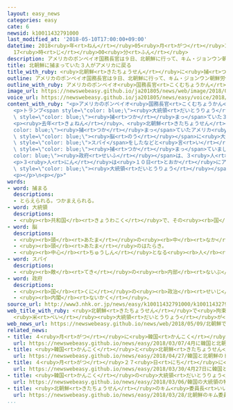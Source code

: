 ```yaml
---
layout: easy_news
categories: easy
cate: 6
newsid: k10011432791000
last_modified_at: '2018-05-10T17:00:00+09:00'
datetime: 2018<ruby>年<rt>ねん</rt></ruby>05<ruby>月<rt>がつ</rt></ruby>10<ruby>日<rt>にち</rt></ruby>
  17<ruby>時<rt>じ</rt></ruby>00<ruby>分<rt>ふん</rt></ruby>
description: アメリカのポンペイオ国務長官は９日、北朝鮮に行って、キム・ジョンウン朝鮮労働党委員長と会いました。
title: 北朝鮮に捕まっていた３人がアメリカに戻る
title_with_ruby: <ruby>北朝鮮<rt>きたちょうせん</rt></ruby>に<ruby>捕<rt>つか</rt></ruby>まっていた３<ruby>人<rt>にん</rt></ruby>がアメリカに<ruby>戻<rt>もど</rt></ruby>る
outline: アメリカのポンペイオ国務長官は９日、北朝鮮に行って、キム・ジョンウン朝鮮労働党委員長と会いました。
outline_with_ruby: アメリカのポンペイオ<ruby>国務長官<rt>こくむちょうかん</rt></ruby>は<ruby>９日<rt>ここのか</rt></ruby>、<ruby>北朝鮮<rt>きたちょうせん</rt></ruby>に<ruby>行<rt>い</rt></ruby>って、キム・ジョンウン<ruby>朝鮮<rt>ちょうせん</rt></ruby><ruby>労働党<rt>ろうどうとう</rt></ruby><ruby>委員長<rt>いいんちょう</rt></ruby>と<ruby>会<rt>あ</rt></ruby>いました。
image_url: https://newswebeasy.github.io/ja201805/news/web/image/2018/05/09/K10011432791_1805092147_1805092148_01_03.jpg
voice_url: https://newswebeasy.github.io/ja201805/news/easy/voice/2018/05/10/k10011432791000.mp4
content_with_ruby: "<p>アメリカのポンペイオ<ruby>国務長官<rt>こくむちょうかん</rt></ruby>は<ruby>９日<rt>ここのか</rt></ruby>、<ruby>北朝鮮<rt>きたちょうせん</rt></ruby>に<ruby>行<rt>い</rt></ruby>って、キム・ジョンウン<ruby>朝鮮<rt>ちょうせん</rt></ruby><ruby>労働党<rt>ろうどうとう</rt></ruby><ruby>委員長<rt>いいんちょう</rt></ruby>と<ruby>会<rt>あ</rt></ruby>いました。</p>\n\
  <p>トランプ<span style=\"color: blue;\"><ruby>大統領<rt>だいとうりょう</rt></ruby></span>は<ruby>９日<rt>ここのか</rt></ruby>の<ruby>夜<rt>よる</rt></ruby>、インターネットのツイッターに「ポンペイオ<ruby>国務長官<rt>こくむちょうかん</rt></ruby>と<ruby>一緒<rt>いっしょ</rt></ruby>に、<ruby>北朝鮮<rt>きたちょうせん</rt></ruby>に<span\
  \ style=\"color: blue;\"><ruby>捕<rt>つか</rt></ruby>まっ</span>ていた３<ruby>人<rt>にん</rt></ruby>のアメリカ<ruby>人<rt>じん</rt></ruby>が<ruby>戻<rt>もど</rt></ruby>ってくる」と<ruby>書<rt>か</rt></ruby>きました。</p>\n\
  <p><ruby>去年<rt>きょねん</rt></ruby>、<ruby>北朝鮮<rt>きたちょうせん</rt></ruby>に<span style=\"\
  color: blue;\"><ruby>捕<rt>つか</rt></ruby>まっ</span>ていたアメリカ<ruby>人<rt>じん</rt></ruby>の<ruby>大学生<rt>だいがくせい</rt></ruby>が、アメリカに<ruby>戻<rt>もど</rt></ruby>ってすぐに<ruby>亡<rt>な</rt></ruby>くなりました。<ruby>大学生<rt>だいがくせい</rt></ruby>は<span\
  \ style=\"color: blue;\"><ruby>脳<rt>のう</rt></ruby></span>に<ruby>大<rt>おお</rt></ruby>きなけがをしていました。ほかにも<span\
  \ style=\"color: blue;\">スパイ</span>をしたなどと<ruby>言<rt>い</rt></ruby>われた３<ruby>人<rt>にん</rt></ruby>のアメリカ<ruby>人<rt>じん</rt></ruby>が<ruby>北朝鮮<rt>きたちょうせん</rt></ruby>に<span\
  \ style=\"color: blue;\"><ruby>捕<rt>つか</rt></ruby>まっ</span>ていました。アメリカ<span style=\"\
  color: blue;\"><ruby>政府<rt>せいふ</rt></ruby></span>は、３<ruby>人<rt>にん</rt></ruby>を<ruby>返<rt>かえ</rt></ruby>すように<ruby>北朝鮮<rt>きたちょうせん</rt></ruby>に<ruby>強<rt>つよ</rt></ruby>く<ruby>言<rt>い</rt></ruby>っていました。</p>\n\
  <p>３<ruby>人<rt>にん</rt></ruby>は<ruby>１０日<rt>とおか</rt></ruby>にアメリカに<ruby>着<rt>つ</rt></ruby>いて、トランプ<span\
  \ style=\"color: blue;\"><ruby>大統領<rt>だいとうりょう</rt></ruby></span>が<ruby>迎<rt>むか</rt></ruby>えました。</p>\n\
  <p></p>\n<p></p>"
words:
- word: 捕まる
  descriptions:
  - とらえられる。つかまえられる。
- word: 大統領
  descriptions:
  - <ruby><rb>共和国</rb><rt>きょうわこく</rt></ruby>で、その<ruby><rb>国</rb><rt>くに</rt></ruby>を<ruby><rb>代表</rb><rt>だいひょう</rt></ruby>する<ruby><rb>人</rb><rt>ひと</rt></ruby>。
- word: 脳
  descriptions:
  - <ruby><rb>頭</rb><rt>あたま</rt></ruby>の<ruby><rb>中</rb><rt>なか</rt></ruby>にあって、<ruby><rb>考</rb><rt>かんが</rt></ruby>えたり<ruby><rb>体</rb><rt>からだ</rt></ruby>を<ruby><rb>動</rb><rt>うご</rt></ruby>かしたりするはたらきを<ruby><rb>受</rb><rt>う</rt></ruby>け<ruby><rb>持</rb><rt>も</rt></ruby>つところ。
  - <ruby><rb>頭</rb><rt>あたま</rt></ruby>のはたらき。
  - <ruby><rb>中心</rb><rt>ちゅうしん</rt></ruby>となる<ruby><rb>人</rb><rt>ひと</rt></ruby>。
- word: スパイ
  descriptions:
  - <ruby><rb>敵</rb><rt>てき</rt></ruby>の<ruby><rb>内部</rb><rt>ないぶ</rt></ruby>に<ruby><rb>入</rb><rt>はい</rt></ruby>って、<ruby><rb>秘密</rb><rt>ひみつ</rt></ruby>をさぐること。また、その<ruby><rb>人</rb><rt>ひと</rt></ruby>。
- word: 政府
  descriptions:
  - <ruby><rb>国</rb><rt>くに</rt></ruby>の<ruby><rb>政治</rb><rt>せいじ</rt></ruby>を<ruby><rb>行</rb><rt>おこな</rt></ruby>うところ。
  - <ruby><rb>内閣</rb><rt>ないかく</rt></ruby>。
source_url: http://www3.nhk.or.jp/news/easy/k10011432791000/k10011432791000.html
web_title_with_ruby: <ruby>北朝鮮<rt>きたちょうせん</rt></ruby>で<ruby>拘束<rt>こうそく</rt></ruby>の<ruby>アメリカ<rt>あめりか</rt></ruby><ruby>人<rt>じん</rt></ruby>３<ruby>人<rt>にん</rt></ruby><ruby>解放<rt>かいほう</rt></ruby>
  <ruby>米<rt>べい</rt></ruby><ruby>大統領<rt>だいとうりょう</rt></ruby>が<ruby>明<rt>あき</rt></ruby>らかに
web_news_url: https://newswebeasy.github.io/news/web/2018/05/09/北朝鮮で拘束のアメリカ人3人解放-米大統領が明らかに
related_news:
- title: ４<ruby>月<rt>がつ</rt></ruby>に<ruby>韓国<rt>かんこく</rt></ruby>と<ruby>北朝鮮<rt>きたちょうせん</rt></ruby>のトップが<ruby>会<rt>あ</rt></ruby>って<ruby>話<rt>はなし</rt></ruby>をすることが<ruby>決<rt>き</rt></ruby>まる
  url: https://newswebeasy.github.io/news/easy/2018/03/07/4月に韓国と北朝鮮のトップが会って話をすることが決まる
- title: <ruby>韓国<rt>かんこく</rt></ruby>と<ruby>北朝鮮<rt>きたちょうせん</rt></ruby>のトップが<ruby>笑顔<rt>えがお</rt></ruby>で<ruby>握手<rt>あくしゅ</rt></ruby>をする
  url: https://newswebeasy.github.io/news/easy/2018/04/27/韓国と北朝鮮のトップが笑顔で握手をする
- title: ４<ruby>月<rt>がつ</rt></ruby>２７<ruby>日<rt>にち</rt></ruby>に<ruby>韓国<rt>かんこく</rt></ruby>と<ruby>北朝鮮<rt>きたちょうせん</rt></ruby>のトップが<ruby>会<rt>あ</rt></ruby>うと<ruby>決<rt>き</rt></ruby>まる
  url: https://newswebeasy.github.io/news/easy/2018/03/30/4月27日に韓国と北朝鮮のトップが会うと決まる
- title: <ruby>韓国<rt>かんこく</rt></ruby>の<ruby>大統領<rt>だいとうりょう</rt></ruby>の<ruby>特使<rt>とくし</rt></ruby>が<ruby>北朝鮮<rt>きたちょうせん</rt></ruby>のキム<ruby>委員長<rt>いいんちょう</rt></ruby>と<ruby>会<rt>あ</rt></ruby>って<ruby>話<rt>はな</rt></ruby>す
  url: https://newswebeasy.github.io/news/easy/2018/03/06/韓国の大統領の特使が北朝鮮のキム委員長と会って話す
- title: <ruby>北朝鮮<rt>きたちょうせん</rt></ruby>のキム<ruby>委員長<rt>いいんちょう</rt></ruby>が<ruby>中国<rt>ちゅうごく</rt></ruby>に<ruby>行<rt>い</rt></ruby>って<ruby>習<rt>しゅう</rt></ruby><ruby>主席<rt>しゅせき</rt></ruby>と<ruby>会<rt>あ</rt></ruby>う
  url: https://newswebeasy.github.io/news/easy/2018/03/28/北朝鮮のキム委員長が中国に行って習主席と会う
...
```

